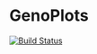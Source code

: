 # GenoPlots

[![Build Status](https://github.com/darreni/SNPlots.jl/actions/workflows/CI.yml/badge.svg?branch=main)](https://github.com/darreni/SNPlots.jl/actions/workflows/CI.yml?query=branch%3Amain)
